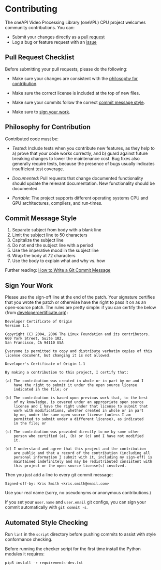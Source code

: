 # Contributing

The oneAPI Video Processing Library (oneVPL) CPU project welcomes community
contributions. You can:

- Submit your changes directly as a [pull request](https://github.com/oneapi-src/oneVPL-cpu/pulls)
- Log a bug or feature request with an [issue](https://github.com/oneapi-src/oneVPL-cpu/issues)

## Pull Request Checklist

Before submitting your pull requests, please do the following:

- Make sure your changes are consistent with the
  [philosophy for contribution](#philosophy-for-contribution).

- Make sure the correct license is included at the top of new files.

- Make sure your commits follow the correct
  [commit message style](#commit-message-style).

- Make sure to [sign your work](#sign-your-work).

## Philosophy for Contribution

Contributed code must be:

- *Tested*: Include tests when you contribute new features, as they help to a)
  prove that your code works correctly, and b) guard against future breaking
  changes to lower the maintenance cost. Bug fixes also generally require tests,
  because the presence of bugs usually indicates insufficient test coverage.

- *Documented*: Pull requests that change documented functionality should update
  the relevant documentation. New functionality should be documented.

- *Portable*: The project supports different operating systems CPU and GPU
  architectures, compilers, and run-times.

## Commit Message Style

1.  Separate subject from body with a blank line
2.  Limit the subject line to 50 characters
3.  Capitalize the subject line
4.  Do not end the subject line with a period
5.  Use the imperative mood in the subject line
6.  Wrap the body at 72 characters
7.  Use the body to explain what and why vs. how

Further reading:
[How to Write a Git Commit Message](https://chris.beams.io/posts/git-commit/)

## Sign Your Work

Please use the sign-off line at the end of the patch. Your signature certifies
that you wrote the patch or otherwise have the right to pass it on as an
open-source patch. The rules are pretty simple: if you can certify
the below (from [developercertificate.org](http://developercertificate.org/)):

```
Developer Certificate of Origin
Version 1.1

Copyright (C) 2004, 2006 The Linux Foundation and its contributors.
660 York Street, Suite 102,
San Francisco, CA 94110 USA

Everyone is permitted to copy and distribute verbatim copies of this
license document, but changing it is not allowed.

Developer's Certificate of Origin 1.1

By making a contribution to this project, I certify that:

(a) The contribution was created in whole or in part by me and I
    have the right to submit it under the open source license
    indicated in the file; or

(b) The contribution is based upon previous work that, to the best
    of my knowledge, is covered under an appropriate open source
    license and I have the right under that license to submit that
    work with modifications, whether created in whole or in part
    by me, under the same open source license (unless I am
    permitted to submit under a different license), as indicated
    in the file; or

(c) The contribution was provided directly to me by some other
    person who certified (a), (b) or (c) and I have not modified
    it.

(d) I understand and agree that this project and the contribution
    are public and that a record of the contribution (including all
    personal information I submit with it, including my sign-off) is
    maintained indefinitely and may be redistributed consistent with
    this project or the open source license(s) involved.
```

Then you just add a line to every git commit message:

    Signed-off-by: Kris Smith <kris.smith@email.com>

Use your real name (sorry, no pseudonyms or anonymous contributions.)

If you set your `user.name` and `user.email` git configs, you can sign your
commit automatically with `git commit -s`.

## Automated Style Checking

Run `lint` in the `script` directory before pushing commits to assist with style
conformance checking.

Before running the checker script for the first time install the Python modules
it requires:

```
pip3 install -r requirements-dev.txt
```
